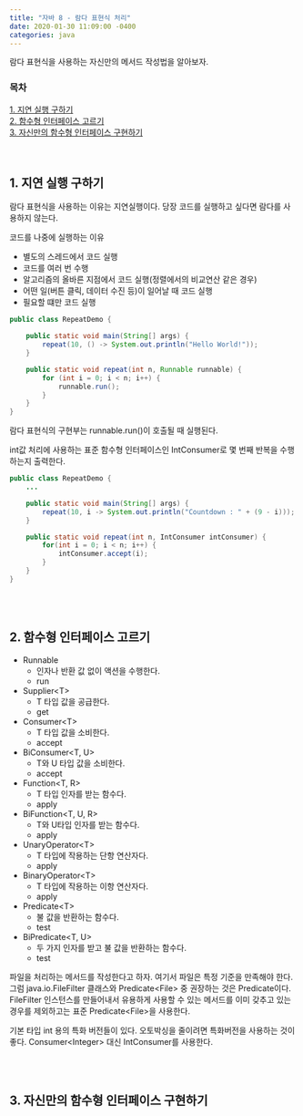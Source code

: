```yaml
---
title: "자바 8 - 람다 표현식 처리"
date: 2020-01-30 11:09:00 -0400
categories: java
---
```


람다 표현식을 사용하는 자신만의 메서드 작성법을 알아보자.

### 목차
[1. 지연 실행 구하기](#1-지연-실행-구하기)<br>
[2. 함수형 인터페이스 고르기](#2-함수형-인터페이스-고르기)<br>
[3. 자신만의 함수형 인터페이스 구현하기](#3-자신만의-함수형-인터페이스-구현하기)<br>
<br><br>


## 1. 지연 실행 구하기
람다 표현식을 사용하는 이유는 지연실행이다. 당장 코드를 실행하고 싶다면 람다를 사용하지 않는다.

코드를 나중에 실행하는 이유
- 별도의 스레드에서 코드 실행
- 코드를 여러 번 수행
- 알고리즘의 올바른 지점에서 코드 실행(정렬에서의 비교연산 같은 경우)
- 어떤 일(버튼 클릭, 데이터 수진 등)이 일어날 때 코드 실행
- 필요할 떄만 코드 실행

```java
public class RepeatDemo {

    public static void main(String[] args) {
        repeat(10, () -> System.out.println("Hello World!"));
    }

    public static void repeat(int n, Runnable runnable) {
        for (int i = 0; i < n; i++) {
            runnable.run();
        }
    }
}
```
람다 표현식의 구현부는 runnable.run()이 호출될 때 실행된다.

int값 처리에 사용하는 표준 함수형 인터페이스인 IntConsumer로 몇 번째 반복을 수행하는지 출력한다.
```java
public class RepeatDemo {
    ...

    public static void main(String[] args) {
        repeat(10, i -> System.out.println("Countdown : " + (9 - i)));
    }

    public static void repeat(int n, IntConsumer intConsumer) {
        for(int i = 0; i < n; i++) {
            intConsumer.accept(i);
        }
    }
}

```

<br><br>

## 2. 함수형 인터페이스 고르기
- Runnable
    - 인자나 반환 값 없이 액션을 수행한다.
    - run
- Supplier&lt;T&gt;
    - T 타입 값을 공급한다.
    - get
- Consumer&lt;T&gt;
    - T 타입 값을 소비한다.
    - accept
- BiConsumer&lt;T, U&gt;
    - T와 U 타입 값을 소비한다.
    - accept
- Function&lt;T, R&gt;
    - T 타입 인자를 받는 함수다.
    - apply
- BiFunction&lt;T, U, R&gt;
    - T와 U타입 인자를 받는 함수다.
    - apply
- UnaryOperator&lt;T&gt;
    - T 타입에 작용하는 단항 연산자다.
    - apply
- BinaryOperator&lt;T&gt;
    - T 타입에 작용하는 이항 연산자다.
    - apply
- Predicate&lt;T&gt;
    - 불 값을 반환하는 함수다.
    - test
- BiPredicate&lt;T, U&gt;
    - 두 가지 인자를 받고 불 값을 반환하는 함수다.
    - test

파일을 처리하는 메서드를 작성한다고 하자. 여기서 파일은 특정 기준을 만족해야 한다. 그럼 java.io.FileFilter 클래스와 Predicate&lt;File&gt; 중 권장하는 것은 Predicate이다. FileFilter 인스턴스를 만들어내서 유용하게 사용할 수 있는 메서드를 이미 갖추고 있는 경우를 제외하고는 표준 Predicate&lt;File&gt;을 사용한다.

기본 타입 int 용의 특화 버전들이 있다. 오토박싱을 줄이려면 특화버전을 사용하는 것이 좋다. Consumer&lt;Integer&gt; 대신 IntConsumer를 사용한다.

<br><br>

## 3. 자신만의 함수형 인터페이스 구현하기

<br><br>
